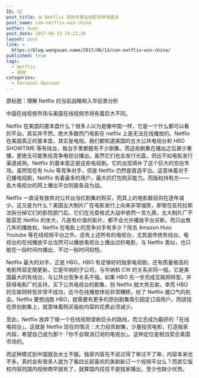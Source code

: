 ```yaml
---
ID: 32
post_title: 从 Netflix 说到中美在线影视市场差异
post_name: can-netflix-win-china
author: Xuan
post_date: 2017-06-13 15:21:26
layout: post
link: >
  https://blog.wangxuan.name/2017/06/13/can-netflix-win-china/
published: true
tags:
  - Netflix
  - 视频
categories:
  - Personal Opinion
---
```

原标题：理解 Netflix 的当前战略和入华前景分析

中国在线视频市场与美国在线视频市场有着巨大不同。

Netflix 在美国的基本盘什么？很多人以为是像中国一样，它是一个什么都可以看的平台。其实并不然。绝大多数热门电影在 netflix 上是无法在线播放的。Netflix 在美国真正的基本盘，其实是电视。我们都知道美国的五大公共电视台和 HBO SHOWTIME 等有线台，每台手里都握有不少剧集。而这些剧集在播出之后甚少重播，更绝无可能售给竞争电视台播出。虽然它们也会发行光盘，但远不如电影发行渠道成熟。Netflix 的基本盘正是这些电视剧。它的出现填补了这个巨大的空白市场。虽然现在有 hulu 等竞争对手，但是 Netflix 仍然是首选平台。这意味着对于已播电视剧，Netflix 有着最多的用户，最大的打包购买能力。而版权持有方——各大电视台的网上播出平台则是各自为战。

Netflix 一直没有放弃对公共台当红剧集的购买，而其上的电影数目则在逐年减少。这又是为什么？美国五大制片厂在电影发行上向来非常强势，即使在反托拉斯法拆分掉它们的影院部门后，它们在光盘格式大战中依然一言九鼎。五大制片厂不能容忍 Netflix 的坐大，凡是有价值的影片，都不会允许播放平台买断，而只出售几年的播放权。Netflix 在电影上的竞争对手有多少？除去 Amazon Hulu Youtube 等在线视频平台之外，还有上述所有的电视台，尤其是传统有线台。电视台的在线播放平台当然可以播放电视台上播出过的电影，与 Netflix 类似，也只能在一段时间内播出，不过一般时间较短。

Netflix 最大的对手，正是 HBO。HBO 有足够好的独家电视剧，还有质量极高的电影阵容定期更新。它是华纳的子公司，与华纳和 CW 的关系非同一般。它是美国最大的有线台，与公共台竞争关系不强。如果 HBO 先一步完成互联网转型，并获得电影厂的支持，买下公共电视台的剧集，则 Netflix 就大势去矣。幸而 HBO 的互联网转型非常不成功，迄今在线播放体验非常糟糕，给了 Netflix 缓口气的机会。Netflix 要想战胜 HBO，就需要有更多的原创剧集吸引固定订阅用户。而烧钱在原创剧集上，就意味着购买版权内容的花费必须减少。

至此，Netflix 放弃了做一个在线视频垄断巨头的路线，而立志成为最好的「在线电视台」。这就是 Netflix 现在的情况：大力投资剧集，少量投资电影，打造独家内容，希望自己成为那个「你不会取消订阅的电视台」。这种定位是相当契合美国市场的。

而这种模式到中国就会水土不服。独家内容先不说过得了审过不了审，内容本来也不多。真的会有很多人就为了看四五部喜欢的美剧新订一个视频平台么？而其它版权内容则国内视频商早就有了，就算国内往往不是独家播出，至少也缺少优势。

